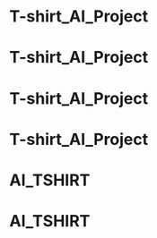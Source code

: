 # T-shirt_AI_Project
# T-shirt_AI_Project
# T-shirt_AI_Project
# T-shirt_AI_Project
# AI_TSHIRT
# AI_TSHIRT
